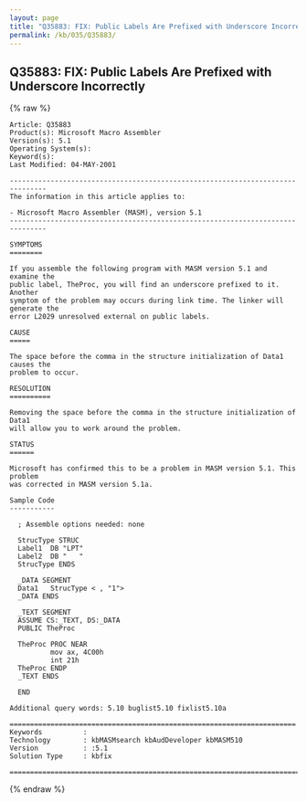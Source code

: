 ```yaml
---
layout: page
title: "Q35883: FIX: Public Labels Are Prefixed with Underscore Incorrectly"
permalink: /kb/035/Q35883/
---
```


## Q35883: FIX: Public Labels Are Prefixed with Underscore Incorrectly

{% raw %}

	Article: Q35883
	Product(s): Microsoft Macro Assembler
	Version(s): 5.1
	Operating System(s): 
	Keyword(s): 
	Last Modified: 04-MAY-2001
	
	-------------------------------------------------------------------------------
	The information in this article applies to:
	
	- Microsoft Macro Assembler (MASM), version 5.1 
	-------------------------------------------------------------------------------
	
	SYMPTOMS
	========
	
	If you assemble the following program with MASM version 5.1 and examine the
	public label, TheProc, you will find an underscore prefixed to it. Another
	symptom of the problem may occurs during link time. The linker will generate the
	error L2029 unresolved external on public labels.
	
	CAUSE
	=====
	
	The space before the comma in the structure initialization of Data1 causes the
	problem to occur.
	
	RESOLUTION
	==========
	
	Removing the space before the comma in the structure initialization of Data1
	will allow you to work around the problem.
	
	STATUS
	======
	
	Microsoft has confirmed this to be a problem in MASM version 5.1. This problem
	was corrected in MASM version 5.1a.
	
	Sample Code
	-----------
	
	  ; Assemble options needed: none
	
	  StrucType STRUC
	  Label1  DB "LPT"
	  Label2  DB "   "
	  StrucType ENDS
	
	  _DATA SEGMENT
	  Data1   StrucType < , "1">
	  _DATA ENDS
	
	  _TEXT SEGMENT
	  ASSUME CS:_TEXT, DS:_DATA
	  PUBLIC TheProc
	
	  TheProc PROC NEAR
	          mov ax, 4C00h
	          int 21h
	  TheProc ENDP
	  _TEXT ENDS
	
	  END
	
	Additional query words: 5.10 buglist5.10 fixlist5.10a
	
	======================================================================
	Keywords          :  
	Technology        : kbMASMsearch kbAudDeveloper kbMASM510
	Version           : :5.1
	Solution Type     : kbfix
	
	=============================================================================
	

{% endraw %}
